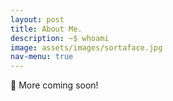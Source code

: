 ```yaml
---
layout: post
title: About Me.
description: ~$ whoami
image: assets/images/sortaface.jpg
nav-menu: true
---
```


👋 More coming soon!
